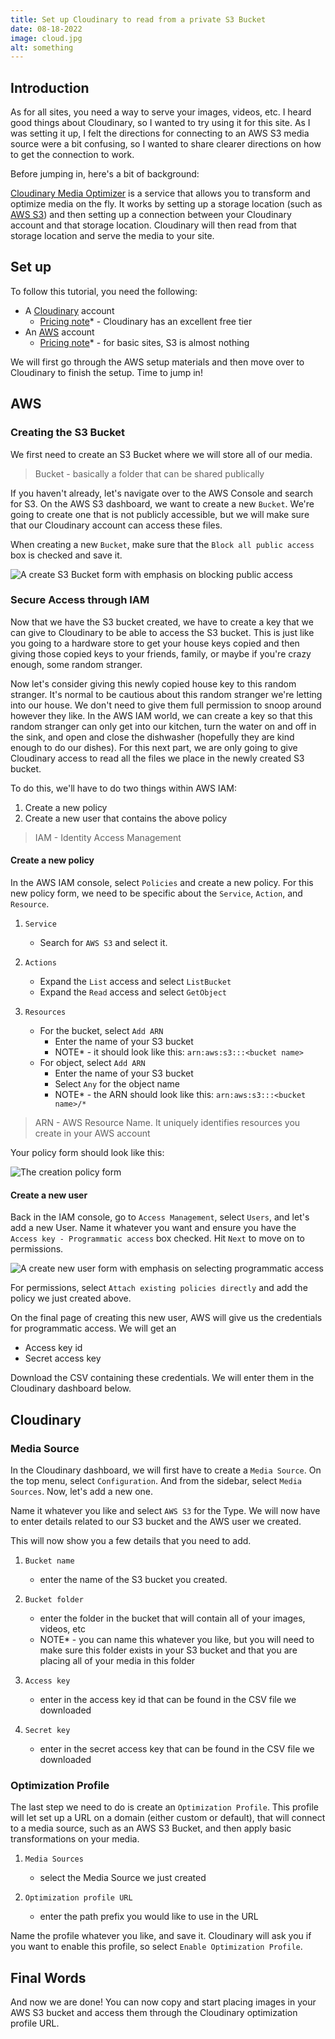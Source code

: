 ```yaml
---
title: Set up Cloudinary to read from a private S3 Bucket
date: 08-18-2022
image: cloud.jpg
alt: something
---
```


## Introduction

As for all sites, you need a way to serve your images, videos, etc. I heard good things about Cloudinary, so I wanted to try using it for this site. As I was setting it up, I felt the directions for connecting to an AWS S3 media source were a bit confusing, so I wanted to share clearer directions on how to get the connection to work.

Before jumping in, here's a bit of background:

[Cloudinary Media Optimizer](https://cloudinary.com/documentation/media_optimizer) is a service that allows you to transform and optimize media on the fly. It works by setting up a storage location (such as [AWS S3](https://aws.amazon.com/s3/)) and then setting up a connection between your Cloudinary account and that storage location. Cloudinary will then read from that storage location and serve the media to your site.

## Set up

To follow this tutorial, you need the following:

- A [Cloudinary](https://cloudinary.com/) account
  - [Pricing note](https://cloudinary.com/pricing)\* - Cloudinary has an excellent free tier
- An [AWS](https://aws.amazon.com/) account
  - [Pricing note](https://aws.amazon.com/s3/pricing/)\* - for basic sites, S3 is almost nothing

We will first go through the AWS setup materials and then move over to Cloudinary to finish the setup. Time to jump in!

## AWS

### Creating the S3 Bucket

We first need to create an S3 Bucket where we will store all of our media.

> Bucket - basically a folder that can be shared publically

If you haven't already, let's navigate over to the AWS Console and search for S3. On the AWS S3 dashboard, we want to create a new `Bucket`. We're going to create one that is not publicly accessible, but we will make sure that our Cloudinary account can access these files.

When creating a new `Bucket`, make sure that the `Block all public access` box is checked and save it.

![A create S3 Bucket form with emphasis on blocking public access](https://cedomir.mo.cloudinary.net/assets/cloudinary-s3-connection/create-s3-bucket.png?tx=q_auto,f_auto,w_350)

### Secure Access through IAM

Now that we have the S3 bucket created, we have to create a key that we can give to Cloudinary to be able to access the S3 bucket. This is just like you going to a hardware store to get your house keys copied and then giving those copied keys to your friends, family, or maybe if you're crazy enough, some random stranger.

Now let's consider giving this newly copied house key to this random stranger. It's normal to be cautious about this random stranger we're letting into our house. We don't need to give them full permission to snoop around however they like. In the AWS IAM world, we can create a key so that this random stranger can only get into our kitchen, turn the water on and off in the sink, and open and close the dishwasher (hopefully they are kind enough to do our dishes). For this next part, we are only going to give Cloudinary access to read all the files we place in the newly created S3 bucket.

To do this, we'll have to do two things within AWS IAM:

1. Create a new policy
2. Create a new user that contains the above policy

> IAM - Identity Access Management

#### Create a new policy

In the AWS IAM console, select `Policies` and create a new policy. For this new policy form, we need to be specific about the `Service`, `Action`, and `Resource`.

1. `Service`

   - Search for `AWS S3` and select it.

2. `Actions`

   - Expand the `List` access and select `ListBucket`
   - Expand the `Read` access and select `GetObject`

3. `Resources`

   - For the bucket, select `Add ARN`
     - Enter the name of your S3 bucket
     - NOTE\* - it should look like this: `arn:aws:s3:::<bucket name>`
   - For object, select `Add ARN`
     - Enter the name of your S3 bucket
     - Select `Any` for the object name
     - NOTE* - the ARN should look like this: `arn:aws:s3:::<bucket name>/*`

> ARN - AWS Resource Name. It uniquely identifies resources you create in your AWS account

Your policy form should look like this:

![The creation policy form](https://cedomir.mo.cloudinary.net/assets/cloudinary-s3-connection/aws-new-policy.png?tx=q_auto,f_auto)

#### Create a new user

Back in the IAM console, go to `Access Management`, select `Users`, and let's add a new User. Name it whatever you want and ensure you have the `Access key - Programmatic access` box checked. Hit `Next` to move on to permissions.

![A create new user form with emphasis on selecting programmatic access](https://cedomir.mo.cloudinary.net/assets/cloudinary-s3-connection/new-aws-user.png?tx=q_auto,f_auto)

For permissions, select `Attach existing policies directly` and add the policy we just created above.

On the final page of creating this new user, AWS will give us the credentials for programmatic access. We will get an

- Access key id
- Secret access key

Download the CSV containing these credentials. We will enter them in the Cloudinary dashboard below.

## Cloudinary

### Media Source

In the Cloudinary dashboard, we will first have to create a `Media Source`. On the top menu, select `Configuration`. And from the sidebar, select `Media Sources`. Now, let's add a new one.

Name it whatever you like and select `AWS S3` for the Type. We will now have to enter details related to our S3 bucket and the AWS user we created.

This will now show you a few details that you need to add.

1. `Bucket name`

   - enter the name of the S3 bucket you created.

2. `Bucket folder`

   - enter the folder in the bucket that will contain all of your images, videos, etc
   - NOTE\* - you can name this whatever you like, but you will need to make sure this folder exists in your S3 bucket and that you are placing all of your media in this folder

3. `Access key`

   - enter in the access key id that can be found in the CSV file we downloaded

4. `Secret key`

   - enter in the secret access key that can be found in the CSV file we downloaded

### Optimization Profile

The last step we need to do is create an `Optimization Profile`. This profile will let set up a URL on a domain (either custom or default), that will connect to a media source, such as an AWS S3 Bucket, and then apply basic transformations on your media.

1. `Media Sources`

   - select the Media Source we just created

2. `Optimization profile URL`

   - enter the path prefix you would like to use in the URL

Name the profile whatever you like, and save it. Cloudinary will ask you if you want to enable this profile, so select `Enable Optimization Profile`.

## Final Words

And now we are done! You can now copy and start placing images in your AWS S3 bucket and access them through the Cloudinary optimization profile URL.
